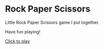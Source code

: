 # Rock Paper Scissors

Little Rock Paper Scissors game I put together.

Have fun playing!

<a href="http://amytangcodes.github.io/rockPaperScissors/">Click to play</a>
